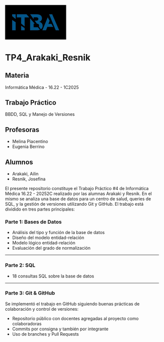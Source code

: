 <img src="Imágenes/logo.jpg" alt="Logo ITBA" width="200"/>

# TP4_Arakaki_Resnik

## Materia
Informática Médica - 16.22 - 1C2025

## Trabajo Práctico
BBDD, SQL y Manejo de Versiones

## Profesoras

* Melina Piacentino
* Eugenia Berrino

## Alumnos
* Arakaki, Ailin
* Resnik, Josefina
  
El presente repositorio constituye el Trabajo Práctico #4 de Informática Médica 16.22 - 20252C realizado por las alumnas Arakaki y Resnik.
En el mismo se analiza una base de datos para un centro de salud, queries de SQL, y la gestión de versiones utilizando Git y GitHub. El trabajo está dividido en tres partes principales:

### Parte 1: Bases de Datos
- Análisis del tipo y función de la base de datos
- Diseño del modelo entidad-relación
- Modelo lógico entidad-relación
- Evaluación del grado de normalización

---

### Parte 2: SQL
- 18 consultas SQL sobre la base de datos
---

### Parte 3: Git & GitHub
Se implementó el trabajo en GitHub siguiendo buenas prácticas de colaboración y control de versiones:
- Repositorio público con docentes agregadas al proyecto como colaboradoras
- Commits por consigna y también por integrante
- Uso de branches y Pull Requests 
